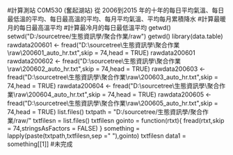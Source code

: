 #計算測站 C0M530 (奮起湖站) 從 2006到2015 年的十年的每日平均氣溫、每日最低溫的平均、每日最高溫的平均、每月平均氣溫、平均每月累積降水
#計算最暖月的每日最高溫平均
#計算最冷月的每日最低溫平均
getwd()
setwd("D:/sourcetree/生態資訊學/聚合作業/raw")
getwd()
library(data.table)
rawdata200601 <- fread("D:\\sourcetree\\生態資訊學\\聚合作業\\raw\\200601_auto_hr.txt",skip = 74,head = TRUE)
rawdata200601
rawdata200602 <- fread("D:\\sourcetree\\生態資訊學\\聚合作業\\raw\\200602_auto_hr.txt",skip = 74,head = TRUE)
rawdata200603 <- fread("D:\\sourcetree\\生態資訊學\\聚合作業\\raw\\200603_auto_hr.txt",skip = 74,head = TRUE)
rawdata200604 <- fread("D:\\sourcetree\\生態資訊學\\聚合作業\\raw\\200604_auto_hr.txt",skip = 74,head = TRUE)
rawdata200605 <- fread("D:\\sourcetree\\生態資訊學\\聚合作業\\raw\\200605_auto_hr.txt",skip = 74,head = TRUE)
list.files()
txtpath = "D:/sourcetree/生態資訊學/聚合作業/raw/"
txtfilesn = list.files()
txtfilesn
gointo = function(rtxt){
  fread(rtxt,skip = 74,stringsAsFactors = FALSE)
}
something = lapply(paste(txtpath,txtfilesn,sep =" "),gointo)
txtfilesn
data1 = something[[1]]
#未完成
